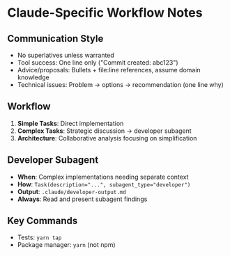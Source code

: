 # Claude-Specific Workflow Notes

## Communication Style
- No superlatives unless warranted
- Tool success: One line only ("Commit created: abc123")
- Advice/proposals: Bullets + file:line references, assume domain knowledge
- Technical issues: Problem → options → recommendation (one line why)

## Workflow
1. **Simple Tasks**: Direct implementation
2. **Complex Tasks**: Strategic discussion → developer subagent
3. **Architecture**: Collaborative analysis focusing on simplification

## Developer Subagent
- **When**: Complex implementations needing separate context
- **How**: `Task(description="...", subagent_type="developer")`
- **Output**: `.claude/developer-output.md`
- **Always**: Read and present subagent findings

## Key Commands
- Tests: `yarn tap`
- Package manager: `yarn` (not npm)